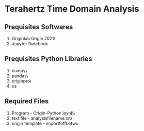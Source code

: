 # Terahertz Time Domain Analysis

## Prequisites Softwares
1. Originlab Origin 2021\
2. Jupyter Notebook

## Prequisites Python Libraries
1. numpy\
2. pandas\
3. originpro\
4. os

## Required Files
1. Program - Origin-Python.ipynb\
2. text file - analysisfilename.txt\
3. origin template - importtofft.otwu

